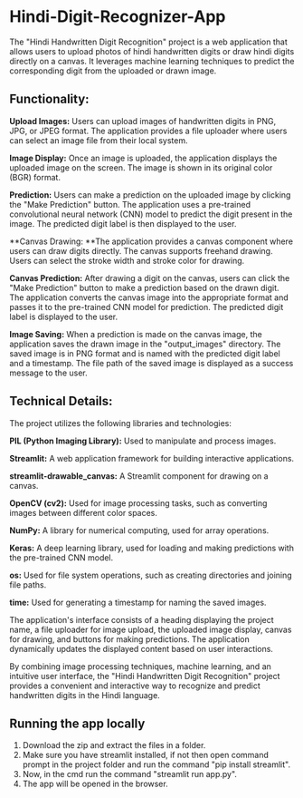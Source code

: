 # Hindi-Digit-Recognizer-App

The "Hindi Handwritten Digit Recognition" project is a web application that allows users to upload photos of hindi handwritten digits or draw hindi digits directly on a canvas. It leverages machine learning techniques to predict the corresponding digit from the uploaded or drawn image.

## Functionality:

**Upload Images:** Users can upload images of handwritten digits in PNG, JPG, or JPEG format. The application provides a file uploader where users can select an image file from their local system.

**Image Display:** Once an image is uploaded, the application displays the uploaded image on the screen. The image is shown in its original color (BGR) format.

**Prediction:** Users can make a prediction on the uploaded image by clicking the "Make Prediction" button. The application uses a pre-trained convolutional neural network (CNN) model to predict the digit present in the image. The predicted digit label is then displayed to the user.

**Canvas Drawing: **The application provides a canvas component where users can draw digits directly. The canvas supports freehand drawing. Users can select the stroke width and stroke color for drawing.

**Canvas Prediction:** After drawing a digit on the canvas, users can click the "Make Prediction" button to make a prediction based on the drawn digit. The application converts the canvas image into the appropriate format and passes it to the pre-trained CNN model for prediction. The predicted digit label is displayed to the user.

**Image Saving:** When a prediction is made on the canvas image, the application saves the drawn image in the "output_images" directory. The saved image is in PNG format and is named with the predicted digit label and a timestamp. The file path of the saved image is displayed as a success message to the user.

## Technical Details:
The project utilizes the following libraries and technologies:

**PIL (Python Imaging Library):** Used to manipulate and process images.

**Streamlit:** A web application framework for building interactive applications.

**streamlit-drawable_canvas:** A Streamlit component for drawing on a canvas.

**OpenCV (cv2):** Used for image processing tasks, such as converting images between different color spaces.

**NumPy:** A library for numerical computing, used for array operations.

**Keras:** A deep learning library, used for loading and making predictions with the pre-trained CNN model.

**os:** Used for file system operations, such as creating directories and joining file paths.

**time:** Used for generating a timestamp for naming the saved images.

The application's interface consists of a heading displaying the project name, a file uploader for image upload, the uploaded image display, canvas for drawing, and buttons for making predictions. The application dynamically updates the displayed content based on user interactions.

By combining image processing techniques, machine learning, and an intuitive user interface, the "Hindi Handwritten Digit Recognition" project provides a convenient and interactive way to recognize and predict handwritten digits in the Hindi language.

## Running the app locally

1. Download the zip and extract the files in a folder.
2. Make sure you have streamlit installed, if not then open command prompt in the project folder and run the command "pip install streamlit".
3. Now, in the cmd run the command "streamlit run app.py".
4. The app will be opened in the browser.
